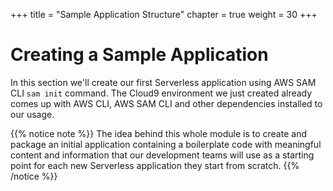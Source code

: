 +++
title = "Sample Application Structure"
chapter = true
weight = 30
+++

# Creating a Sample Application

In this section we'll create our first Serverless application using AWS SAM CLI `sam init` command. The Cloud9 environment we just created already comes up with AWS CLI, AWS SAM CLI and other dependencies installed to our usage.

{{% notice note %}}
The idea behind this whole module is to create and package an initial application containing a boilerplate code with meaningful content and information that our development teams will use as a starting point for each new Serverless application they start from scratch.
{{% /notice %}}